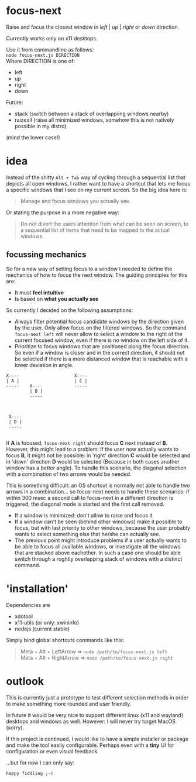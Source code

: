 # focus-next
Raise and focus the closest window in *left* | *up* | *right* or *down* direction.

Currently works only on x11 desktops.

Use it from commandline as follows:  
`node focus-next.js DIRECTION`  
Where DIRECTION is one of:
* left
* up
* right
* down

Future:  
* stack (switch between a stack of overlappiing windows nearby)
* raizeall (raise all minimized windows, somehow this is not natively possible in my distro)

(mind the lower case!)

# idea
Instead of the shitty `Alt + Tab` way of cycling through a sequential list 
that depicts all open windows, I rather want to have a shortcut that 
lets me focus a
specific windows that I see on my current screen. So the big idea here is:  

> Manage and focus windows you actually see.  

Or stating the purpose in a more negative way:  

> Do not divert the users attention from what can be seen on 
> screen, to a sequential list of items that need to be
> mapped to the actual windows. 

## focussing mechanics
So for a new way of setting focus to a window I needed to define the mechanics of how to focus 
the next window. The guiding principles for this are: 
* It must **feel intuitive**
* Is based on **what you actually see**

So currently I decided on the following assumptions:
* Always filter potential focus candidate windows by the direction given by the user.
Only allow focus on the filtered windows. So the command `focus-next left` 
will never allow to select a window to the right of the current focused window, 
even if there is no window on the left side of it.
* Prioritize to focus windows that are positioned along the focus direction. So even
if a window is closer and in the correct direction, it should not be selected if 
there is a more distanced window that is reachable with a lower deviation in angle.
```
X----                     X---- 
| A |                     | C |
-----    X----            -----
         | B |         
         -----          
        
         
        
 X----
 | D |
 -----        
         
```
If **A** is focused, `focus-next right` should focus **C** next instead of **B**. 
However, this might lead to a problem: if the user now actually wants to focus 
**B**, it might not be possible: in 'right' direction **C** would be selected 
and in 'down' direction **D** would be selected (Because in both cases another
window has a better angle). To handle this scenario, the diagonal selection 
with a combination of two arrows would be needed.

This is something difficult: an OS shortcut is normally not able to handle two
arrows in a combination... so focus-next needs to handle these scenarios: if 
within 300 msec a second call to focus-next in a different direction is 
triggered, the diagonal mode is started and the first call removed.

* If a window is minimized: don't allow to raise and focus it
* If a window can't be seen (behind other windows) make it possible to focus,
but with last priority to other windows, because the user probably wants to 
select something else that he/she can actually see.
* The previous point might introduce problems if a user actually wants to be
able to focus all available windows, or investigate all the windows that are stacked
above eachother. In such a case one should be able switch through a roghtly overlapping
stack of windows with a distinct command.


# 'installation'
Dependencies are
* xdotool
* x11-utils (or only: xwininfo)
* nodejs (current stable)

Simply bind global shortcuts commands like this:
> Meta + Alt + LeftArrow => `node /path/to/focus-next.js left`  
> Meta + Alt + RightArrow => `node /path/to/focus-next.js right`  


# outlook
This is currently just a prototype to test different selection methods
in order to make something more rounded and user friendly. 

In future it would be very nice to support different linux (x11 and wayland) 
desktops and windows as well. However: I will never try target MacOS (sorry).

If this project is continued, I would like to have a simple installer or
package and make the tool easily configurable. Perhaps even with a **tiny** UI 
for configuration or even visual feedback.

...but for now I can only say:
```
happy fiddling ;-)
```